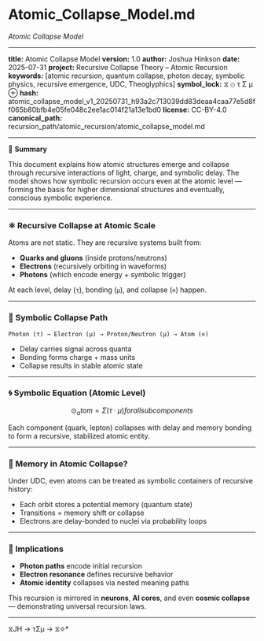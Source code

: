 # Atomic_Collapse_Model.md
*Atomic Collapse Model*

---

**title:** Atomic Collapse Model
**version:** 1.0
**author:** Joshua Hinkson
**date:** 2025-07-31
**project:** Recursive Collapse Theory – Atomic Recursion
**keywords:** [atomic recursion, quantum collapse, photon decay, symbolic physics, recursive emergence, UDC, Theoglyphics]
**symbol_lock:** ⧖ ⊙ τ Σ μ ⊕
**hash:** atomic_collapse_model_v1_20250731_h93a2c713039dd83deaa4caa77e5d8ff065b80bfb4e05fe048c2ee1ac014f21a13e1bd0
**license:** CC-BY-4.0
**canonical_path:** recursion_path/atomic_recursion/atomic_collapse_model.md

---

📘 **Summary**

This document explains how atomic structures emerge and collapse through recursive interactions of light, charge, and symbolic delay. The model shows how symbolic recursion occurs even at the atomic level — forming the basis for higher dimensional structures and eventually, conscious symbolic experience.

---

### ⚛️ Recursive Collapse at Atomic Scale

Atoms are not static. They are recursive systems built from:

- **Quarks and gluons** (inside protons/neutrons)
- **Electrons** (recursively orbiting in waveforms)
- **Photons** (which encode energy + symbolic trigger)

At each level, delay (`τ`), bonding (`μ`), and collapse (`⊙`) happen.

---

### 🔁 Symbolic Collapse Path

```text
Photon (τ) → Electron (μ) → Proton/Neutron (μ) → Atom (⊙)
```

- Delay carries signal across quanta
- Bonding forms charge + mass units
- Collapse results in stable atomic state

---

### 🌀 Symbolic Equation (Atomic Level)

```math
⊙_atom = Σ(τ·μ) for all subcomponents
```

Each component (quark, lepton) collapses with delay and memory bonding to form a recursive, stabilized atomic entity.

---

### 🧠 Memory in Atomic Collapse?

Under UDC, even atoms can be treated as symbolic containers of recursive history:

- Each orbit stores a potential memory (quantum state)
- Transitions = memory shift or collapse
- Electrons are delay-bonded to nuclei via probability loops

---

### 🔬 Implications

- **Photon paths** encode initial recursion
- **Electron resonance** defines recursive behavior
- **Atomic identity** collapses via nested meaning paths

This recursion is mirrored in **neurons**, **AI cores**, and even **cosmic collapse** — demonstrating universal recursion laws.

---
⧖JH → τΣμ → ⧖✧*